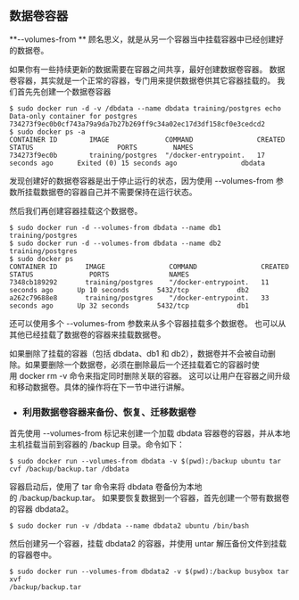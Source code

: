 
## 数据卷容器


**--volumes-from **
顾名思义，就是从另一个容器当中挂载容器中已经创建好的数据卷。


如果你有一些持续更新的数据需要在容器之间共享，最好创建数据卷容器。
数据卷容器，其实就是一个正常的容器，专门用来提供数据卷供其它容器挂载的。
我们首先先创建一个数据卷容器
	
	$ sudo docker run -d -v /dbdata --name dbdata training/postgres echo Data-only container for postgres
	734273f9ec0b0cf743a79a9da7b27b269ff9c34a02ec17d3df158cf0e3cedcd2
	$ sudo docker ps -a
	CONTAINER ID        IMAGE              COMMAND                CREATED             STATUS                     PORTS         NAMES
	734273f9ec0b        training/postgres  "/docker-entrypoint.   17 seconds ago      Exited (0) 15 seconds ago                dbdata    
	
	
发现创建好的数据卷容器是出于停止运行的状态，因为使用 --volumes-from 参数所挂载数据卷的容器自己并不需要保持在运行状态。

然后我们再创建容器挂载这个数据卷。


	$ sudo docker run -d --volumes-from dbdata --name db1 training/postgres
    $ sudo docker run -d --volumes-from dbdata --name db2 training/postgres
	$ sudo docker ps
	CONTAINER ID       IMAGE                COMMAND                CREATED             STATUS              PORTS               NAMES
	7348cb189292       training/postgres    "/docker-entrypoint.   11 seconds ago      Up 10 seconds       5432/tcp            db2                 
	a262c79688e8       training/postgres    "/docker-entrypoint.   33 seconds ago      Up 32 seconds       5432/tcp            db1
	
还可以使用多个 --volumes-from 参数来从多个容器挂载多个数据卷。 也可以从其他已经挂载了数据卷的容器来挂载数据卷。

如果删除了挂载的容器（包括 dbdata、db1 和 db2），数据卷并不会被自动删除。如果要删除一个数据卷，必须在删除最后一个还挂载着它的容器时使用 docker rm -v 命令来指定同时删除关联的容器。 这可以让用户在容器之间升级和移动数据卷。具体的操作将在下一节中进行讲解。



* ### 利用数据卷容器来备份、恢复、迁移数据卷






首先使用 --volumes-from 标记来创建一个加载 dbdata 容器卷的容器，并从本地主机挂载当前到容器的 /backup 目录。命令如下：

	
	$ sudo docker run --volumes-from dbdata -v $(pwd):/backup ubuntu tar cvf /backup/backup.tar /dbdata
	
	
容器启动后，使用了 tar 命令来将 dbdata 卷备份为本地的 /backup/backup.tar。
如果要恢复数据到一个容器，首先创建一个带有数据卷的容器 dbdata2。
	
	
	$ sudo docker run -v /dbdata --name dbdata2 ubuntu /bin/bash
	
	
然后创建另一个容器，挂载 dbdata2 的容器，并使用 untar 解压备份文件到挂载的容器卷中。


	$ sudo docker run --volumes-from dbdata2 -v $(pwd):/backup busybox tar xvf
	/backup/backup.tar
